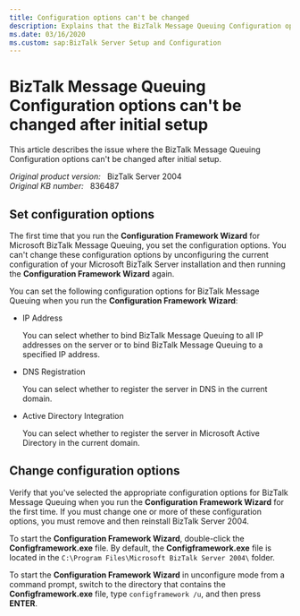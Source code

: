 ```yaml
---
title: Configuration options can't be changed
description: Explains that the BizTalk Message Queuing Configuration options that you specify the first time can't be changed unless you remove and reinstall BizTalk Server 2004.
ms.date: 03/16/2020
ms.custom: sap:BizTalk Server Setup and Configuration
---
```

# BizTalk Message Queuing Configuration options can't be changed after initial setup

This article describes the issue where the BizTalk Message Queuing Configuration options can't be changed after initial setup.

_Original product version:_ &nbsp; BizTalk Server 2004  
_Original KB number:_ &nbsp; 836487

## Set configuration options

The first time that you run the **Configuration Framework Wizard** for Microsoft BizTalk Message Queuing, you set the configuration options. You can't change these configuration options by unconfiguring the current configuration of your Microsoft BizTalk Server installation and then running the **Configuration Framework Wizard** again.

You can set the following configuration options for BizTalk Message Queuing when you run the **Configuration Framework Wizard**:

- IP Address

    You can select whether to bind BizTalk Message Queuing to all IP addresses on the server or to bind BizTalk Message Queuing to a specified IP address.
- DNS Registration

    You can select whether to register the server in DNS in the current domain.
- Active Directory Integration

    You can select whether to register the server in Microsoft Active Directory in the current domain.

## Change configuration options

Verify that you've selected the appropriate configuration options for BizTalk Message Queuing when you run the **Configuration Framework Wizard** for the first time. If you must change one or more of these configuration options, you must remove and then reinstall BizTalk Server 2004.

To start the **Configuration Framework Wizard**, double-click the **Configframework.exe** file. By default, the **Configframework.exe** file is located in the `C:\Program Files\Microsoft BizTalk Server 2004\` folder.

To start the **Configuration Framework Wizard** in unconfigure mode from a command prompt, switch to the directory that contains the **Configframework.exe** file, type `configframework /u`, and then press **ENTER**.
